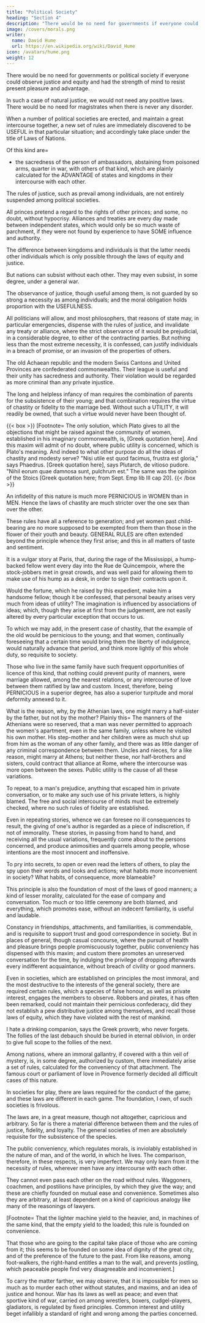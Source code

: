 ```yaml
---
title: "Political Society"
heading: "Section 4"
description: "There would be no need for governments if everyone could observe justice and had the strength of mind to resist present pleasure and advantage"
image: /covers/morals.png
writer:
  name: David Hume
  url: https://en.wikipedia.org/wiki/David_Hume
icon: /avatars/hume.png
weight: 12
---
```



<!-- Had every man sufficient SAGACITY to perceive, at all times, the strong interest which binds him to the observance of justice and equity, and STRENGTH OF MIND sufficient to persevere in a steady adherence to a general and a distant interest, in opposition to the allurements of  -->

There would be no need for governments or political society if everyone could observe justice and equity and had the strength of mind to resist present pleasure and advantage.

<!-- , but each man, following his natural liberty, had lived in entire peace and harmony with all others.  -->

In such a case of natural justice, we would not need any positive laws. There would be no need for <!-- where  is, of itself, a sufficient restraint? Why create --> magistrates when there is never any disorder. 

<!--  or iniquity? Why abridge our native freedom, when, in every instance, the utmost exertion of it is found innocent and beneficial? It is evident, that, if government were totally useless, it never could have place, and that the sole foundation of the duty of allegiance is the ADVANTAGE, which it procures to society, by preserving peace and order among mankind. -->

When a number of political societies are erected, and maintain a great intercourse together, a new set of rules are immediately discovered to be USEFUL in that particular situation; and accordingly take place under the title of Laws of Nations. 

Of this kind are= 
- the sacredness of the person of ambassadors, abstaining from poisoned arms, quarter in war, with others of that kind, which are plainly calculated for the ADVANTAGE of states and kingdoms in their intercourse with each other.

The rules of justice, such as prevail among individuals, are not entirely suspended among political societies. 

All princes pretend a regard to the rights of other princes; and some, no doubt, without hypocrisy. Alliances and treaties are every day made between independent states, which would only be so much waste of parchment, if they were not found by experience to have SOME influence and authority. 

The difference between kingdoms and individuals is that the latter needs other individuals which is only possible through the laws of equity and justice. 

<!-- Such a licentious conduct leads to disorder, confusion, and total war.  -->

But nations can subsist without each other. They may even subsist, in some degree, under a general war. 

The observance of justice, though useful among them, is not guarded by so strong a necessity as among individuals; and the moral obligation holds proportion with the USEFULNESS. 

All politicians will allow, and most philosophers, that reasons of state may, in particular emergencies, dispense with the rules of justice, and invalidate any treaty or alliance, where the strict observance of it would be prejudicial, in a considerable degree, to either of the contracting parties. But nothing less than the most extreme necessity, it is confessed, can justify individuals in a breach of promise, or an invasion of the properties of others.

The old Achaean republic and the modern Swiss Cantons and United Provinces are confederated commonwealths. Their league is useful and their unity has sacredness and authority. Their violation would be regarded as more criminal than any private injustice.

The long and helpless infancy of man requires the combination of parents for the subsistence of their young; and that combination requires the virtue of chastity or fidelity to the marriage bed. Without such a UTILITY, it will readily be owned, that such a virtue would never have been thought of.

{{< box >}}
 [Footnote=  The only solution, which Plato gives to all the objections that might be raised against the community of women, established in his imaginary commonwealth, is, [Greek quotation here]. <!-- Scite enim istud et dicitur et dicetur, Id quod utile sit honestum esse,
quod autem inutile sit turpe esse. [De Rep lib v p 457 ex edit Ser]. --> And
this maxim will admit of no doubt, where public utility is concerned, which is Plato's meaning. And indeed to what other purpose do all the ideas of chastity and modesty serve? "Nisi utile est quod facimus, frustra est gloria," says Phaedrus. [Greek quotation here], says Plutarch, de vitioso pudore. "Nihil eorum quae damnosa sunt, pulchrum est." The same was the opinion of the Stoics [Greek quotation here; from Sept. Emp lib III cap 20].
{{< /box >}}

An infidelity of this nature is much more PERNICIOUS in WOMEN than in MEN. Hence the laws of chastity are much stricter over the one sex than over the other.

These rules have all a reference to generation; and yet women past child-bearing are no more supposed to be exempted from them than those in the flower of their youth and beauty. GENERAL RULES are often extended beyond the principle whence they first arise; and this in all matters of taste and sentiment. 

It is a vulgar story at Paris, that, during the rage of the Mississippi, a hump-backed fellow went every day into the Rue de Quincempoix, where the stock-jobbers met in great crowds, and was well paid for allowing them to make use of his hump as a desk, in order to sign their contracts upon it.

Would the fortune, which he raised by this expedient, make him a handsome fellow; though it be confessed, that personal beauty arises very much from ideas of utility? The imagination is influenced by associations of ideas; which, though they arise at first from the judgement, are not easily altered by every particular exception that occurs to us. 

To which we may add, in the present case of chastity, that the example of the old would be pernicious to the young; and that women, continually foreseeing that a certain time would bring them the liberty of indulgence, would naturally advance that period, and think more lightly of this whole duty, so requisite to society.

Those who live in the same family have such frequent opportunities of licence of this kind, that nothing could prevent purity of manners, were marriage allowed, among the nearest relations, or any intercourse of love between them ratified by law and custom. Incest, therefore, being PERNICIOUS in a superior degree, has also a superior turpitude and moral deformity annexed to it.

What is the reason, why, by the Athenian laws, one might marry a half-sister by the father, but not by the mother? Plainly this=  The manners of the Athenians were so reserved, that a man was never permitted to approach the women's apartment, even in the same family, unless where he visited his own mother. His step-mother and her children were as much shut up from him as the woman of any other family, and there was as little danger of any criminal correspondence between them. Uncles and nieces, for a like reason, might marry at Athens; but neither these, nor half-brothers and sisters, could contract that alliance at Rome, where the intercourse was more open between the sexes. Public utility is the cause of all these variations.

To repeat, to a man's prejudice, anything that escaped him in private conversation, or to make any such use of his private letters, is highly blamed. The free and social intercourse of minds must be extremely checked, where no such rules of fidelity are established.

Even in repeating stories, whence we can foresee no ill consequences to result, the giving of one's author is regarded as a piece of indiscretion, if not of immorality. These stories, in passing from hand to hand, and receiving all the usual variations, frequently come about to the persons concerned, and produce animosities and quarrels among people, whose intentions are the most innocent and inoffensive.

To pry into secrets, to open or even read the letters of others, to play the spy upon their words and looks and actions; what habits more inconvenient in society? What habits, of consequence, more blameable?

This principle is also the foundation of most of the laws of good manners; a kind of lesser morality, calculated for the ease of company and conversation. Too much or too little ceremony are both blamed, and everything, which promotes ease, without an indecent familiarity, is useful and laudable.

Constancy in friendships, attachments, and familiarities, is commendable, and is requisite to support trust and good correspondence in society. But in places of general, though casual concourse, where the pursuit of health and pleasure brings people promiscuously together, public conveniency has dispensed with this maxim; and custom there promotes an unreserved conversation for the time, by indulging the privilege of dropping afterwards every indifferent acquaintance, without breach of civility or good manners.

Even in societies, which are established on principles the most immoral, and the most destructive to the interests of the general society, there are required certain rules, which a species of false honour, as well as private interest, engages the members to observe. Robbers and pirates, it has often been remarked, could not maintain their pernicious confederacy, did they not establish a pew distributive justice among themselves, and recall those laws of equity, which they have violated with the rest of mankind.

I hate a drinking companion, says the Greek proverb, who never forgets. The follies of the last debauch should be buried in eternal oblivion, in order to give full scope to the follies of the next.

Among nations, where an immoral gallantry, if covered with a thin veil of mystery, is, in some degree, authorized by custom, there immediately arise a set of rules, calculated for the conveniency of that attachment. The famous court or parliament of love in Provence formerly decided all difficult cases of this nature.

In societies for play, there are laws required for the conduct of the game; and these laws are different in each game. The foundation, I own, of such societies is frivolous. 

The laws are, in a great measure, though not altogether, capricious and arbitrary. So far is there a material difference between them and the rules of justice, fidelity, and loyalty. The general societies of men are absolutely requisite for the subsistence of the species. 

The public conveniency, which regulates morals, is inviolably established in the nature of man, and of the world, in which he lives. The comparison, therefore, in these respects, is very imperfect. We may only learn from it the necessity of rules, wherever men have any intercourse with each other.

They cannot even pass each other on the road without rules. Waggoners, coachmen, and postilions have principles, by which they give the way; and these are chiefly founded on mutual ease and convenience. Sometimes also they are arbitrary, at least dependent on a kind of capricious analogy like many of the reasonings of lawyers.

[Footnote=  That the lighter machine yield to the heavier, and, in machines of the same kind, that the empty yield to the loaded; this rule is founded on convenience. 

That those who are going to the capital take place of those who are coming from it; this seems to be founded on some idea of dignity of the great city, and of the preference of the future  to the past. From like reasons, among foot-walkers, the right-hand entitles a man to the wall, and prevents jostling, which peaceable people find very disagreeable and inconvenient.]

To carry the matter farther, we may observe, that it is impossible for men so much as to murder each other without statutes, and maxims, and an idea of justice and honour. War has its laws as well as peace; and even that sportive kind of war, carried on among wrestlers, boxers, cudgel-players, gladiators, is regulated by fixed principles. Common interest and utility beget infallibly a standard of right and wrong among the parties concerned.
